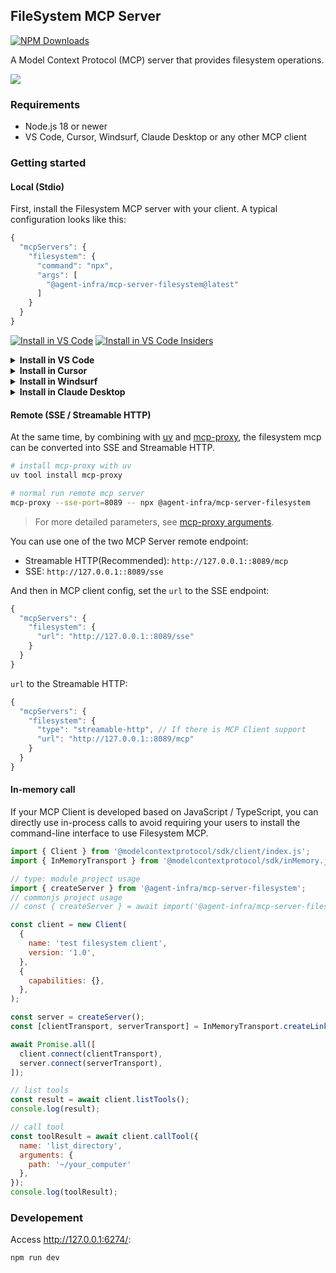 ## FileSystem MCP Server

[![NPM Downloads](https://img.shields.io/npm/d18m/@agent-infra/mcp-server-filesystem)](https://www.npmjs.com/package/@agent-infra/mcp-server-filesystem)

A Model Context Protocol (MCP) server that provides filesystem operations.

![](https://github.com/user-attachments/assets/60f9363b-f60f-454b-9673-f28378d00a2a)


### Requirements

- Node.js 18 or newer
- VS Code, Cursor, Windsurf, Claude Desktop or any other MCP client


### Getting started

#### Local (Stdio)

First, install the Filesystem MCP server with your client. A typical configuration looks like this:

```js
{
  "mcpServers": {
    "filesystem": {
      "command": "npx",
      "args": [
        "@agent-infra/mcp-server-filesystem@latest"
      ]
    }
  }
}
```

[<img src="https://img.shields.io/badge/VS_Code-VS_Code?style=flat-square&label=Install%20Server&color=0098FF" alt="Install in VS Code">](https://insiders.vscode.dev/redirect?url=vscode%253Amcp%252Finstall%253F%257B%2522name%2522%253A%2522filesystem%2522%252C%2522filesystem%2522%253A%2522npx%2522%252C%2522args%2522%253A%255B%2522%2540agent-infra%252Fmcp-server-filesystem%2540latest%2522%255D%257D) [<img alt="Install in VS Code Insiders" src="https://img.shields.io/badge/VS_Code_Insiders-VS_Code_Insiders?style=flat-square&label=Install%20Server&color=24bfa5">](https://insiders.vscode.dev/redirect?url=vscode-insiders%253Amcp%252Finstall%253F%257B%2522name%2522%253A%2522filesystem%2522%252C%2522filesystem%2522%253A%2522npx%2522%252C%2522args%2522%253A%255B%2522%2540agent-infra%252Fmcp-server-filesystem%2540latest%2522%255D%257D)


<details><summary><b>Install in VS Code</b></summary>

You can also install the Filesystem MCP server using the VS Code CLI:

```bash
# For VS Code
code --add-mcp '{"name":"filesystem","command":"npx","args":["@agent-infra/mcp-server-filesystem@latest"]}'
```

After installation, the Filesystem MCP server will be available for use with your GitHub Copilot agent in VS Code.
</details>

<details>
<summary><b>Install in Cursor</b></summary>

Go to `Cursor Settings` -> `MCP` -> `Add new MCP Server`. Name to your liking, use `command` type with the command `npx @agent-infra/mcp-server-filesystem`. You can also verify config or add command like arguments via clicking `Edit`.

```js
{
  "mcpServers": {
    "filesystem": {
      "command": "npx",
      "args": [
        "@agent-infra/mcp-server-filesystem@latest"
      ]
    }
  }
}
```
</details>

<details>
<summary><b>Install in Windsurf</b></summary>

Follow Windsuff MCP [documentation](https://docs.windsurf.com/windsurf/cascade/mcp). Use following configuration:

```js
{
  "mcpServers": {
    "filesystem": {
      "command": "npx",
      "args": [
        "@agent-infra/mcp-server-filesystem@latest"
      ]
    }
  }
}
```
</details>

<details>
<summary><b>Install in Claude Desktop</b></summary>

Follow the MCP install [guide](https://modelcontextprotocol.io/quickstart/user), use following configuration:

```js
{
  "mcpServers": {
    "filesystem": {
      "command": "npx",
      "args": [
        "@agent-infra/mcp-server-filesystem@latest"
      ]
    }
  }
}
```
</details>

#### Remote (SSE / Streamable HTTP)

At the same time, by combining with [uv](https://docs.astral.sh/uv/getting-started/installation/) and [mcp-proxy](https://github.com/sparfenyuk/mcp-proxy), the filesystem mcp can be converted into SSE and Streamable HTTP.

```bash
# install mcp-proxy with uv
uv tool install mcp-proxy

# normal run remote mcp server
mcp-proxy --sse-port=8089 -- npx @agent-infra/mcp-server-filesystem
```

> For more detailed parameters, see [mcp-proxy arguments](https://github.com/sparfenyuk/mcp-proxy?tab=readme-ov-file#command-line-arguments).

You can use one of the two MCP Server remote endpoint:
- Streamable HTTP(Recommended): `http://127.0.0.1::8089/mcp`
- SSE: `http://127.0.0.1::8089/sse`


And then in MCP client config, set the `url` to the SSE endpoint:

```js
{
  "mcpServers": {
    "filesystem": {
      "url": "http://127.0.0.1::8089/sse"
    }
  }
}
```

`url` to the Streamable HTTP:

```js
{
  "mcpServers": {
    "filesystem": {
      "type": "streamable-http", // If there is MCP Client support
      "url": "http://127.0.0.1::8089/mcp"
    }
  }
}
```

#### In-memory call

If your MCP Client is developed based on JavaScript / TypeScript, you can directly use in-process calls to avoid requiring your users to install the command-line interface to use Filesystem MCP.

```js
import { Client } from '@modelcontextprotocol/sdk/client/index.js';
import { InMemoryTransport } from '@modelcontextprotocol/sdk/inMemory.js';

// type: module project usage
import { createServer } from '@agent-infra/mcp-server-filesystem';
// commonjs project usage
// const { createServer } = await import('@agent-infra/mcp-server-filesystem')

const client = new Client(
  {
    name: 'test filesystem client',
    version: '1.0',
  },
  {
    capabilities: {},
  },
);

const server = createServer();
const [clientTransport, serverTransport] = InMemoryTransport.createLinkedPair();

await Promise.all([
  client.connect(clientTransport),
  server.connect(serverTransport),
]);

// list tools
const result = await client.listTools();
console.log(result);

// call tool
const toolResult = await client.callTool({
  name: 'list_directory',
  arguments: {
    path: '~/your_computer'
  },
});
console.log(toolResult);
```

### Developement

Access http://127.0.0.1:6274/:

```bash
npm run dev
```
